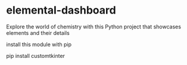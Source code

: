 # elemental-dashboard
Explore the world of chemistry with this Python project that showcases elements and their details

install this module with pip 

pip install customtkinter
